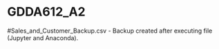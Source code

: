 # GDDA612_A2

#Sales_and_Customer_Backup.csv - Backup created after executing file (Jupyter and Anaconda). 
